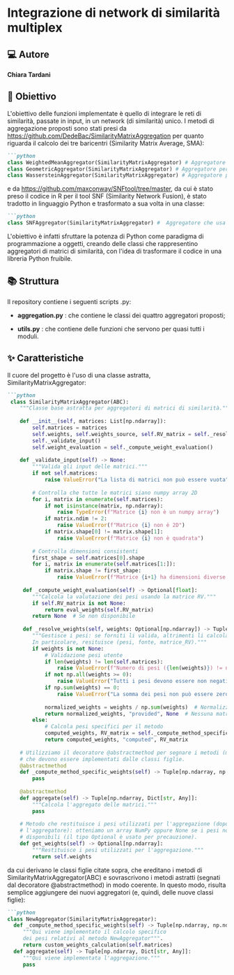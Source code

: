 # Integrazione di network di similarità multiplex
## 💻 Autore 
**Chiara Tardani**
## 🚀 Obiettivo
L'obiettivo delle funzioni implementate è quello di integrare le reti di similarità, passate in input, in un network (di similarità) unico. I metodi di aggregazione proposti sono stati presi da <https://github.com/DedeBac/SimilarityMatrixAggregation> per quanto riguarda il calcolo dei tre baricentri (Similarity Matrix Average, SMA): 
```markdown
```python
class WeightedMeanAggregator(SimilarityMatrixAggregator) # Aggregatore per la media aritmetica pesata con Frobenius
class GeometricAggregator(SimilarityMatrixAggregator) # Aggregatore per la media geometrica Riemanniana
class WassersteinAggregator(SimilarityMatrixAggregator) # Aggregatore per la media di Wasserstein
```
e da <https://github.com/maxconway/SNFtool/tree/master>, da cui è stato preso il codice in R per il tool SNF (Similarity Network Fusion), è stato tradotto in linguaggio Python e trasformato a sua volta in una classe:
```markdown
```python
class SNFAggregator(SimilarityMatrixAggregator) #  Aggregatore che usa Similarity Network Fusion (SNF) 
```
L'obiettivo è infatti sfruttare la potenza di Python come paradigma di programmazione a oggetti, creando delle classi che rappresentino aggregatori di matrici di similarità, con l'idea di trasformare il codice in una libreria Python fruibile.
## 📚 Struttura
Il repository contiene i seguenti scripts .py:

- **aggregation.py** : che contiene le classi dei quattro aggregatori proposti;

- **utils.py** : che contiene delle funzioni che servono per quasi tutti i moduli.
## ✨ Caratteristiche
Il cuore del progetto è l'uso di una classe astratta, SimilarityMatrixAggregator:
```markdown
```python
 class SimilarityMatrixAggregator(ABC):
    """Classe base astratta per aggregatori di matrici di similarità."""
    
    def __init__(self, matrices: List[np.ndarray]):
        self.matrices = matrices
        self.weights, self.weights_source, self.RV_matrix = self._resolve_weights(weights)
        self._validate_input()
        self.weight_evaluation = self._compute_weight_evaluation()
    
    def _validate_input(self) -> None:
        """Valida gli input delle matrici."""
        if not self.matrices:
            raise ValueError("La lista di matrici non può essere vuota")
        
        # Controlla che tutte le matrici siano numpy array 2D
        for i, matrix in enumerate(self.matrices):
            if not isinstance(matrix, np.ndarray):
                raise TypeError(f"Matrice {i} non è un numpy array")
            if matrix.ndim != 2:
                raise ValueError(f"Matrice {i} non è 2D")
            if matrix.shape[0] != matrix.shape[1]:
                raise ValueError(f"Matrice {i} non è quadrata")
        
        # Controlla dimensioni consistenti
        first_shape = self.matrices[0].shape
        for i, matrix in enumerate(self.matrices[1:]):
            if matrix.shape != first_shape:
                raise ValueError(f"Matrice {i+1} ha dimensioni diverse dalla prima")
                
     def _compute_weight_evaluation(self) -> Optional[float]:
        """Calcola la valutazione dei pesi usando la matrice RV."""
        if self.RV_matrix is not None:
            return eval_weights(self.RV_matrix)
        return None  # Se non disponibile
                
     def _resolve_weights(self, weights: Optional[np.ndarray]) -> Tuple[np.ndarray, str, Optional[np.ndarray]]:
        """Gestisce i pesi: se forniti li valida, altrimenti li calcola.
        In particolare, resituisce (pesi, fonte, matrice_RV)."""
        if weights is not None:
            # Validazione pesi utente
            if len(weights) != len(self.matrices):
                raise ValueError(f"Numero di pesi ({len(weights)}) != numero di matrici ({len(self.matrices)})")
            if not np.all(weights >= 0):
                raise ValueError("Tutti i pesi devono essere non negativi")
            if np.sum(weights) == 0:
                raise ValueError("La somma dei pesi non può essere zero")
            
            normalized_weights = weights / np.sum(weights)  # Normalizza
            return normalized_weights, "provided", None  # Nessuna matrice RV per pesi utente
        else:
            # Calcola pesi specifici per il metodo
            computed_weights, RV_matrix = self._compute_method_specific_weights()
            return computed_weights, "computed", RV_matrix
            
    # Utilizziamo il decoratore @abstractmethod per segnare i metodi (metodi astratti)
    # che devono essere implementati dalle classi figlie.
    @abstractmethod
    def _compute_method_specific_weights(self) -> Tuple[np.ndarray, np.ndarray]:
        pass            
    
    @abstractmethod
    def aggregate(self) -> Tuple[np.ndarray, Dict[str, Any]]:
        """Calcola l'aggregato delle matrici."""
        pass
        
    # Metodo che restituisce i pesi utilizzati per l'aggregazione (dopo aver creato 
    # l'aggregatore): otteniamo un array NumPy oppure None se i pesi non sono 
    # disponibili (il tipo Optional è usato per precauzione).
    def get_weights(self) -> Optional[np.ndarray]:
        """Restituisce i pesi utilizzati per l'aggregazione."""
        return self.weights
```
da cui derivano le classi figlie citate sopra, che ereditano i metodi di SimilarityMatrixAggregator(ABC) e sovrascrivono i metodi astratti (segnati dal decoratore  @abstractmethod) in modo coerente. In questo modo, risulta semplice aggiungere dei nuovi aggregatori (e, quindi, delle nuove classi figlie):
```markdown
```python
class NewAggregator(SimilarityMatrixAggregator):
  def _compute_method_specific_weights(self) -> Tuple[np.ndarray, np.ndarray]:
     """Qui viene implementato il calcolo specifico
     dei pesi relativi al metodo NewAggregator""".
     return custom_weights_calculation(self.matrices)
  def aggregate(self) -> Tuple[np.ndarray, Dict[str, Any]]:
     """Qui viene implementata l'aggregazione."""
     pass
```

